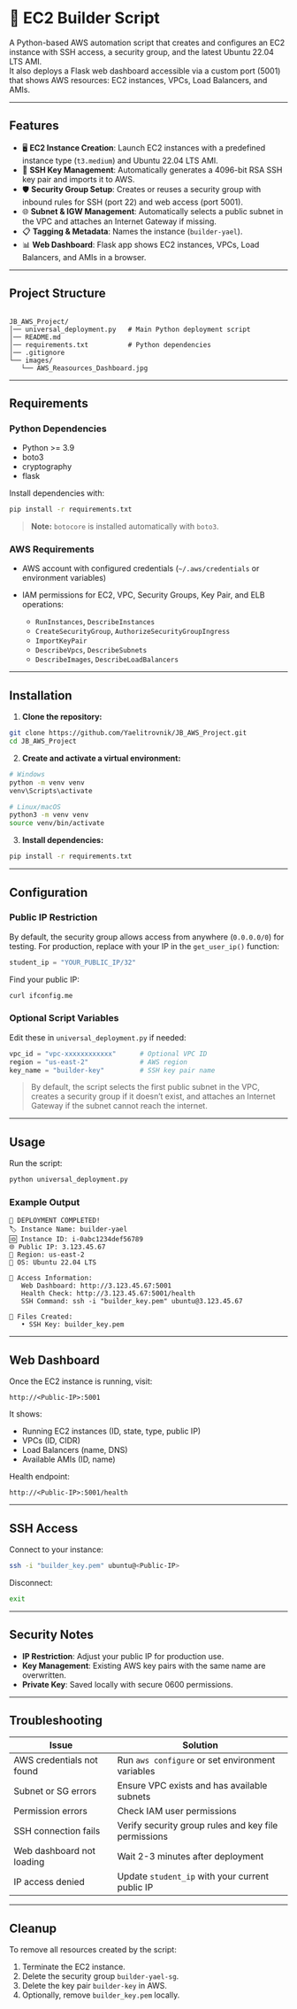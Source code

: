 
# 🚀 EC2 Builder Script

A Python-based AWS automation script that creates and configures an EC2 instance with SSH access, a security group, and the latest Ubuntu 22.04 LTS AMI.  
It also deploys a Flask web dashboard accessible via a custom port (5001) that shows AWS resources: EC2 instances, VPCs, Load Balancers, and AMIs.

---

## Features

- 🖥️ **EC2 Instance Creation**: Launch EC2 instances with a predefined instance type (`t3.medium`) and Ubuntu 22.04 LTS AMI.  
- 🔑 **SSH Key Management**: Automatically generates a 4096-bit RSA SSH key pair and imports it to AWS.  
- 🛡️ **Security Group Setup**: Creates or reuses a security group with inbound rules for SSH (port 22) and web access (port 5001).  
- 🌐 **Subnet & IGW Management**: Automatically selects a public subnet in the VPC and attaches an Internet Gateway if missing.  
- 📋 **Tagging & Metadata**: Names the instance (`builder-yael`).  
- 📊 **Web Dashboard**: Flask app shows EC2 instances, VPCs, Load Balancers, and AMIs in a browser.

---

## Project Structure

```

JB_AWS_Project/
│── universal_deployment.py   # Main Python deployment script
│── README.md
│── requirements.txt          # Python dependencies
│── .gitignore
└── images/
   └── AWS_Reasources_Dashboard.jpg

````

---

## Requirements

### Python Dependencies

- Python >= 3.9
- boto3
- cryptography
- flask

Install dependencies with:

```bash
pip install -r requirements.txt
````

> **Note:** `botocore` is installed automatically with `boto3`.

### AWS Requirements

* AWS account with configured credentials (`~/.aws/credentials` or environment variables)
* IAM permissions for EC2, VPC, Security Groups, Key Pair, and ELB operations:

  * `RunInstances`, `DescribeInstances`
  * `CreateSecurityGroup`, `AuthorizeSecurityGroupIngress`
  * `ImportKeyPair`
  * `DescribeVpcs`, `DescribeSubnets`
  * `DescribeImages`, `DescribeLoadBalancers`

---

## Installation

1. **Clone the repository:**

```bash
git clone https://github.com/Yaelitrovnik/JB_AWS_Project.git
cd JB_AWS_Project
```

2. **Create and activate a virtual environment:**

```bash
# Windows
python -m venv venv
venv\Scripts\activate

# Linux/macOS
python3 -m venv venv
source venv/bin/activate
```

3. **Install dependencies:**

```bash
pip install -r requirements.txt
```

---

## Configuration

### Public IP Restriction

By default, the security group allows access from anywhere (`0.0.0.0/0`) for testing.
For production, replace with your IP in the `get_user_ip()` function:

```python
student_ip = "YOUR_PUBLIC_IP/32"
```

Find your public IP:

```bash
curl ifconfig.me
```

### Optional Script Variables

Edit these in `universal_deployment.py` if needed:

```python
vpc_id = "vpc-xxxxxxxxxxxx"      # Optional VPC ID
region = "us-east-2"             # AWS region
key_name = "builder-key"         # SSH key pair name
```

> By default, the script selects the first public subnet in the VPC, creates a security group if it doesn’t exist, and attaches an Internet Gateway if the subnet cannot reach the internet.

---

## Usage

Run the script:

```bash
python universal_deployment.py
```

### Example Output

```
🎉 DEPLOYMENT COMPLETED!
🏷️ Instance Name: builder-yael
🆔 Instance ID: i-0abc1234def56789
🌐 Public IP: 3.123.45.67
📍 Region: us-east-2
🐧 OS: Ubuntu 22.04 LTS

🔗 Access Information:
   Web Dashboard: http://3.123.45.67:5001
   Health Check: http://3.123.45.67:5001/health
   SSH Command: ssh -i "builder_key.pem" ubuntu@3.123.45.67

📁 Files Created:
   • SSH Key: builder_key.pem
```

---

## Web Dashboard

Once the EC2 instance is running, visit:

```
http://<Public-IP>:5001
```

It shows:

* Running EC2 instances (ID, state, type, public IP)
* VPCs (ID, CIDR)
* Load Balancers (name, DNS)
* Available AMIs (ID, name)

Health endpoint:

```
http://<Public-IP>:5001/health
```

---

## SSH Access

Connect to your instance:

```bash
ssh -i "builder_key.pem" ubuntu@<Public-IP>
```

Disconnect:

```bash
exit
```

---

## Security Notes

* **IP Restriction**: Adjust your public IP for production use.
* **Key Management**: Existing AWS key pairs with the same name are overwritten.
* **Private Key**: Saved locally with secure 0600 permissions.

---

## Troubleshooting

| Issue                     | Solution                                             |
| ------------------------- | ---------------------------------------------------- |
| AWS credentials not found | Run `aws configure` or set environment variables     |
| Subnet or SG errors       | Ensure VPC exists and has available subnets          |
| Permission errors         | Check IAM user permissions                           |
| SSH connection fails      | Verify security group rules and key file permissions |
| Web dashboard not loading | Wait 2-3 minutes after deployment                    |
| IP access denied          | Update `student_ip` with your current public IP      |

---

## Cleanup

To remove all resources created by the script:

1. Terminate the EC2 instance.
2. Delete the security group `builder-yael-sg`.
3. Delete the key pair `builder-key` in AWS.
4. Optionally, remove `builder_key.pem` locally.

```



